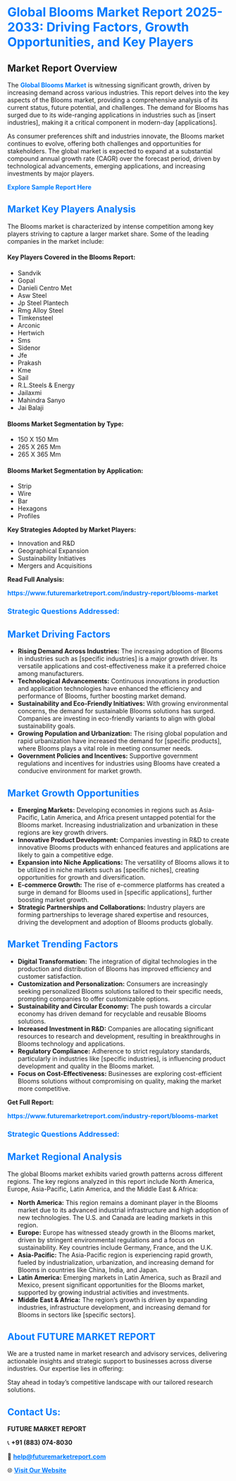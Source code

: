 <h1 style="color: #007BFF;">Global Blooms Market Report 2025-2033: Driving Factors, Growth Opportunities, and Key Players</h1>

<section id="overview">
<h2>Market Report Overview</h2>
<p>The <a href="https://www.futuremarketreport.com/industry-report/blooms-market" style="color: #007BFF; text-decoration: none;"><strong>Global Blooms Market</strong></a> is witnessing significant growth, driven by increasing demand across various industries. This report delves into the key aspects of the Blooms market, providing a comprehensive analysis of its current status, future potential, and challenges. The demand for Blooms has surged due to its wide-ranging applications in industries such as [insert industries], making it a critical component in modern-day [applications].</p>
<p>As consumer preferences shift and industries innovate, the Blooms market continues to evolve, offering both challenges and opportunities for stakeholders. The global market is expected to expand at a substantial compound annual growth rate (CAGR) over the forecast period, driven by technological advancements, emerging applications, and increasing investments by major players.</p>
</section>

<section id="overview">
<p><a href="https://www.futuremarketreport.com/request-sample/reportId=31468" style="color: #007BFF; text-decoration: none;"><strong>Explore Sample Report Here</strong></a></p>
</section>

<section id="key-players">
<h2 style="color: #007BFF;">Market Key Players Analysis</h2>
<p>The Blooms market is characterized by intense competition among key players striving to capture a larger market share. Some of the leading companies in the market include:</p>
<h4>Key Players Covered in the Blooms Report:</h4>
<ul><li>Sandvik</li><li>Gopal</li><li>Danieli Centro Met</li><li>Asw Steel</li><li>Jp Steel Plantech</li><li>Rmg Alloy Steel</li><li>Timkensteel</li><li>Arconic</li><li>Hertwich</li><li>Sms</li><li>Sidenor</li><li>Jfe</li><li>Prakash</li><li>Kme</li><li>Sail</li><li>R.L.Steels &amp; Energy</li><li>Jailaxmi</li><li>Mahindra Sanyo</li><li>Jai Balaji</li></ul>
<h4>Blooms Market Segmentation by Type:</h4>
<ul><li>150 X 150 Mm</li><li>265 X 265 Mm</li><li>265 X 365 Mm</li></ul>

<h4>Blooms Market Segmentation by Application:</h4>
<ul><li>Strip</li><li>Wire</li><li>Bar</li><li>Hexagons</li><li>Profiles</li></ul>
<p><strong>Key Strategies Adopted by Market Players:</strong></p>
<ul>
<li>Innovation and R&D</li>
<li>Geographical Expansion</li>
<li>Sustainability Initiatives</li>
<li>Mergers and Acquisitions</li>
</ul>
</section>

<section>
<p><strong>Read Full Analysis: </strong></p><a href="https://www.futuremarketreport.com/industry-report/blooms-market" style="color: #007BFF; text-decoration: none;"><strong>https://www.futuremarketreport.com/industry-report/blooms-market</strong></a>
<h3 style="color: #007BFF;">Strategic Questions Addressed:</h3>
</section>

<section id="driving-factors">
<h2 style="color: #007BFF;">Market Driving Factors</h2>
<ul>
<li><strong>Rising Demand Across Industries:</strong> The increasing adoption of Blooms in industries such as [specific industries] is a major growth driver. Its versatile applications and cost-effectiveness make it a preferred choice among manufacturers.</li>
<li><strong>Technological Advancements:</strong> Continuous innovations in production and application technologies have enhanced the efficiency and performance of Blooms, further boosting market demand.</li>
<li><strong>Sustainability and Eco-Friendly Initiatives:</strong> With growing environmental concerns, the demand for sustainable Blooms solutions has surged. Companies are investing in eco-friendly variants to align with global sustainability goals.</li>
<li><strong>Growing Population and Urbanization:</strong> The rising global population and rapid urbanization have increased the demand for [specific products], where Blooms plays a vital role in meeting consumer needs.</li>
<li><strong>Government Policies and Incentives:</strong> Supportive government regulations and incentives for industries using Blooms have created a conducive environment for market growth.</li>
</ul>
</section>

<section id="growth-opportunities">
<h2 style="color: #007BFF;">Market Growth Opportunities</h2>
<ul>
<li><strong>Emerging Markets:</strong> Developing economies in regions such as Asia-Pacific, Latin America, and Africa present untapped potential for the Blooms market. Increasing industrialization and urbanization in these regions are key growth drivers.</li>
<li><strong>Innovative Product Development:</strong> Companies investing in R&D to create innovative Blooms products with enhanced features and applications are likely to gain a competitive edge.</li>
<li><strong>Expansion into Niche Applications:</strong> The versatility of Blooms allows it to be utilized in niche markets such as [specific niches], creating opportunities for growth and diversification.</li>
<li><strong>E-commerce Growth:</strong> The rise of e-commerce platforms has created a surge in demand for Blooms used in [specific applications], further boosting market growth.</li>
<li><strong>Strategic Partnerships and Collaborations:</strong> Industry players are forming partnerships to leverage shared expertise and resources, driving the development and adoption of Blooms products globally.</li>
</ul>
</section>

<section id="trending-factors">
<h2 style="color: #007BFF;">Market Trending Factors</h2>
<ul>
<li><strong>Digital Transformation:</strong> The integration of digital technologies in the production and distribution of Blooms has improved efficiency and customer satisfaction.</li>
<li><strong>Customization and Personalization:</strong> Consumers are increasingly seeking personalized Blooms solutions tailored to their specific needs, prompting companies to offer customizable options.</li>
<li><strong>Sustainability and Circular Economy:</strong> The push towards a circular economy has driven demand for recyclable and reusable Blooms solutions.</li>
<li><strong>Increased Investment in R&D:</strong> Companies are allocating significant resources to research and development, resulting in breakthroughs in Blooms technology and applications.</li>
<li><strong>Regulatory Compliance:</strong> Adherence to strict regulatory standards, particularly in industries like [specific industries], is influencing product development and quality in the Blooms market.</li>
<li><strong>Focus on Cost-Effectiveness:</strong> Businesses are exploring cost-efficient Blooms solutions without compromising on quality, making the market more competitive.</li>
</ul>
</section>

<section>
<p><strong>Get Full Report: </strong></p><a href="https://www.futuremarketreport.com/industry-report/blooms-market" style="color: #007BFF; text-decoration: none;"><strong>https://www.futuremarketreport.com/industry-report/blooms-market</strong></a>
<h3 style="color: #007BFF;">Strategic Questions Addressed:</h3>
</section>


<section id="regional-analysis">
<h2 style="color: #007BFF;">Market Regional Analysis</h2>
<p>The global Blooms market exhibits varied growth patterns across different regions. The key regions analyzed in this report include North America, Europe, Asia-Pacific, Latin America, and the Middle East & Africa:</p>
<ul>
<li><strong>North America:</strong> This region remains a dominant player in the Blooms market due to its advanced industrial infrastructure and high adoption of new technologies. The U.S. and Canada are leading markets in this region.</li>
<li><strong>Europe:</strong> Europe has witnessed steady growth in the Blooms market, driven by stringent environmental regulations and a focus on sustainability. Key countries include Germany, France, and the U.K.</li>
<li><strong>Asia-Pacific:</strong> The Asia-Pacific region is experiencing rapid growth, fueled by industrialization, urbanization, and increasing demand for Blooms in countries like China, India, and Japan.</li>
<li><strong>Latin America:</strong> Emerging markets in Latin America, such as Brazil and Mexico, present significant opportunities for the Blooms market, supported by growing industrial activities and investments.</li>
<li><strong>Middle East & Africa:</strong> The region’s growth is driven by expanding industries, infrastructure development, and increasing demand for Blooms in sectors like [specific sectors].</li>
</ul>
</section>

<footer>
<h2 style="color: #007BFF;">About FUTURE MARKET REPORT</h2>
<p>We are a trusted name in market research and advisory services, delivering actionable insights and strategic support to businesses across diverse industries. Our expertise lies in offering:</p>

<p>Stay ahead in today’s competitive landscape with our tailored research solutions.</p>

<h2 style="color: #007BFF;">Contact Us:</h2>
<p><strong>FUTURE MARKET REPORT</strong></p>
<p>📞 <strong>+91 (883) 074-8030</strong></p>
<p>📧 <strong><a href="mailto:help@futuremarketreport.com" style="color: #007BFF;">help@futuremarketreport.com</a></strong></p>
<p>🌐 <strong><a href="https://www.futuremarketreport.com/" style="color: #007BFF;">Visit Our Website</a></strong></p>
</footer>